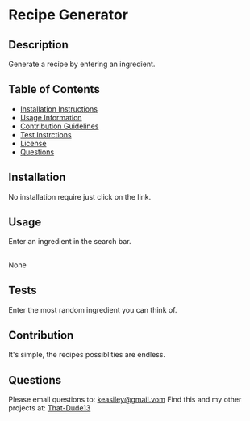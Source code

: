 
  # Recipe Generator
  

  ## Description 
  Generate a recipe by entering an ingredient.
  ## Table of Contents 
  - [Installation Instructions](#installation)
  - [Usage Information](#usage)
  - [Contribution Guidelines](#contributing)
  - [Test Instrctions](#tests)
  - [License](#license)
  - [Questions](#questions)
  
  ## Installation 
  No installation require just click on the link.
  ## Usage 
  Enter an ingredient in the search bar.
  ##
  None
  ## Tests 
  Enter the most random ingredient you can think of. 
  ## Contribution 
  It's simple, the recipes possiblities are endless.
  ## Questions 
  Please email questions to: keasiley@gmail.vom
  Find this and my other projects at: [That-Dude13](https://www.github.com/That-Dude13)
